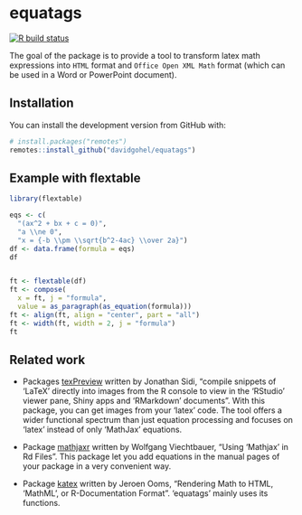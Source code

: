 
<!-- README.md is generated from README.Rmd. Please edit that file -->

# equatags

<!-- badges: start -->

[![R build
status](https://github.com/ardata-fr/equatags/workflows/R-CMD-check/badge.svg)](https://github.com/ardata-fr/equatags/actions)
<!-- badges: end -->

The goal of the package is to provide a tool to transform latex math
expressions into `HTML` format and `Office Open XML Math` format (which
can be used in a Word or PowerPoint document).

## Installation

You can install the development version from GitHub with:

``` r
# install.packages("remotes")
remotes::install_github("davidgohel/equatags")
```

## Example with flextable

``` r
library(flextable)

eqs <- c(
  "(ax^2 + bx + c = 0)",
  "a \\ne 0",
  "x = {-b \\pm \\sqrt{b^2-4ac} \\over 2a}")
df <- data.frame(formula = eqs)
df


ft <- flextable(df)
ft <- compose(
  x = ft, j = "formula",
  value = as_paragraph(as_equation(formula)))
ft <- align(ft, align = "center", part = "all")
ft <- width(ft, width = 2, j = "formula")
ft
```

## Related work

- Packages [texPreview](https://CRAN.R-project.org/package=texPreview)
  written by Jonathan Sidi, “compile snippets of ‘LaTeX’ directly into
  images from the R console to view in the ‘RStudio’ viewer pane, Shiny
  apps and ‘RMarkdown’ documents”. With this package, you can get images
  from your ‘latex’ code. The tool offers a wider functional spectrum
  than just equation processing and focuses on ‘latex’ instead of only
  ‘MathJax’ equations.

- Package [mathjaxr](https://cran.r-project.org/package=mathjaxr)
  written by Wolfgang Viechtbauer, “Using ‘Mathjax’ in Rd Files”. This
  package let you add equations in the manual pages of your package in a
  very convenient way.

- Package [katex](https://cran.r-project.org/package=katex) written by
  Jeroen Ooms, “Rendering Math to HTML, ‘MathML’, or R-Documentation
  Format”. ‘equatags’ mainly uses its functions.
